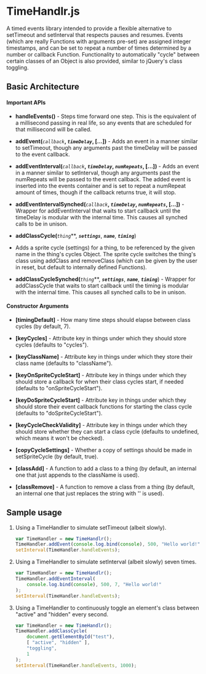 # TimeHandlr.js

A timed events library intended to provide a flexible alternative to setTimeout
and setInterval that respects pauses and resumes. Events (which are really
Functions with arguments pre-set) are assigned integer timestamps, and can be
set to repeat a number of times determined by a number or callback Function.
Functionality to automatically "cycle" between certain classes of an Object is
also provided, similar to jQuery's class toggling.


## Basic Architecture

#### Important APIs

* **handleEvents()** - Steps time forward one step. This is the equivalent of a
millisecond passing in real life, so any events that are scheduled for that 
millisecond will be called. 

* **addEvent(***`callback`***, ***`timeDelay`***, [...])** - Adds an event in
a manner similar to setTimeout, though any arguments past the timeDelay will be 
passed to the event callback.

* **addEventInterval(***`callback`***, ***`timeDelay`***, ***`numRepeats`***, 
[...])** - Adds an event in a manner similar to setInterval, though any 
arguments past the numRepeats will be passed to the event callback. The added 
event is inserted into the events container and is set to repeat a numRepeat 
amount of times, though if the callback returns true, it will stop.

* **addEventIntervalSynched(***`callback`***, ***`timeDelay`***, 
***`numRepeats`***, [...])** - Wrapper for addEventInterval that waits to start
callback until the timeDelay is modular with the internal time. This causes all
synched calls to be in unison.

* **addClassCycle(***`thing`***, ***`settings`***, ***`name`***, ***`timing`***)
- Adds a sprite cycle (settings) for a thing, to be referenced by the given name 
in the thing's cycles Object. The sprite cycle switches the thing's class using 
addClass and removeClass (which can be given by the user in reset, but default 
to internally defined Functions).

* **addClassCycleSynched(***`thing`***, ***`settings`***, ***`name`***, 
***`timing`***) - Wrapper for addClassCycle that waits to start callback until 
the timing is modular with the internal time. This causes all synched calls to 
be in unison.

#### Constructor Arguments

* **[timingDefault]** - How many time steps should elapse between class cycles 
(by default, 7).

* **[keyCycles]** - Attribute key in things under which they should store cycles
(defaults to "cycles").

* **[keyClassName]** - Attribute key in things under which they store their 
class name (defaults to "className").

* **[keyOnSpriteCycleStart]** - Attribute key in things under which they should
store a callback for when their class cycles start, if needed (defaults to
"onSpriteCycleStart").

* **[keyDoSpriteCycleStart]** - Attribute key in things under which they should
store their event callback functions for starting the class cycle (defaults to
"doSpriteCycleStart").

* **[keyCycleCheckValidity]** - Attribute key in things under which they should
store whether they can start a class cycle (defaults to undefined, which means
it won't be checked).

* **[copyCycleSettings]** - Whether a copy of settings should be made in 
setSpriteCycle (by default, true).

* **[classAdd]** - A function to add a class to a thing (by default, an internal
one that just appends to the className is used).

* **[classRemove]** - A function to remove a class from a thing (by default, an
internal one that just replaces the string with '' is used). 


## Sample usage


1. Using a TimeHandler to simulate setTimeout (albeit slowly).
    
    ```javascript
    var TimeHandler = new TimeHandlr();
    TimeHandler.addEvent(console.log.bind(console), 500, "Hello world!");
    setInterval(TimeHandler.handleEvents);
    ```
    
2. Using a TimeHandler to simulate setInterval (albeit slowly) seven times.

    ```javascript
    var TimeHandler = new TimeHandlr();
    TimeHandler.addEventInterval(
        console.log.bind(console), 500, 7, "Hello world!"
    );
    setInterval(TimeHandler.handleEvents);
    ```

3. Using a TimeHandler to continuously toggle an element's class between
   "active" and "hidden" every second.

    ```javascript
    var TimeHandler = new TimeHandlr();
    TimeHandler.addClassCycle(
        document.getElementById("test"),
        [ "active", "hidden" ],
        "toggling",
        1
    );
    setInterval(TimeHandler.handleEvents, 1000);
    ```